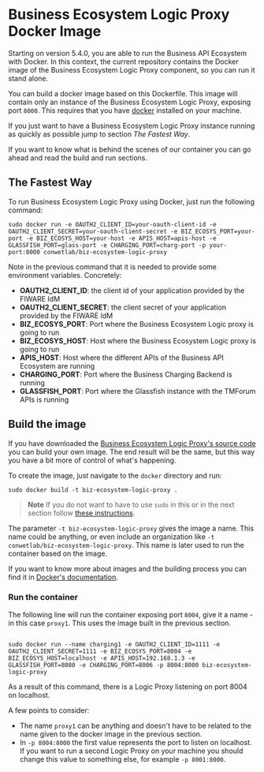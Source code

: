 # Business Ecosystem Logic Proxy Docker Image

Starting on version 5.4.0, you are able to run the Business API Ecosystem with Docker. In this context, the current repository contains the Docker image of the Business Ecosystem Logic Proxy component, so you can run it stand alone.

You can build a docker image based on this Dockerfile. This image will contain only an instance of the Business Ecosystem Logic Proxy, exposing port `8000`. This requires that you have [docker](https://docs.docker.com/installation/) installed on your machine.

If you just want to have a Business Ecosystem Logic Proxy instance running as quickly as possible jump to section *The Fastest Way*.

If you want to know what is behind the scenes of our container you can go ahead and read the build and run sections.

## The Fastest Way

To run Business Ecosystem Logic Proxy using Docker, just run the following command:

```
sudo docker run -e OAUTH2_CLIENT_ID=your-oauth-client-id -e OAUTH2_CLIENT_SECRET=your-oauth-client-secret -e BIZ_ECOSYS_PORT=your-port -e BIZ_ECOSYS_HOST=your-host -e APIS_HOST=apis-host -e GLASSFISH_PORT=glass-port -e CHARGING_PORT=charg-port -p your-port:8000 conwetlab/biz-ecosystem-logic-proxy
```

Note in the previous command that it is needed to provide some environment variables. Concretely:

* **OAUTH2_CLIENT_ID**: the client id of your application provided  by the FIWARE IdM
* **OAUTH2_CLIENT_SECRET**: the client secret of your application provided  by the FIWARE IdM
* **BIZ_ECOSYS_PORT**: Port where the Business Ecosystem Logic proxy is going to run
* **BIZ_ECOSYS_HOST**: Host where the Business Ecosystem Logic proxy is going to run
* **APIS_HOST**: Host where the different APIs of the Business API Ecosystem are running
* **CHARGING_PORT**: Port where the Business Charging Backend is running
* **GLASSFISH_PORT**: Port where the Glassfish instance with the TMForum APIs is running

## Build the image

If you have downloaded the [Business Ecosystem Logic Proxy's source code](https://github.com/FIWARE-TMForum/business-ecosystem-logic-proxy) you can build your own image. The end result will be the same, but this way you have a bit more of control of what's happening.

To create the image, just navigate to the `docker` directory and run:

    sudo docker build -t biz-ecosystem-logic-proxy .

> **Note**
> If you do not want to have to use `sudo` in this or in the next section follow [these instructions](http://askubuntu.com/questions/477551/how-can-i-use-docker-without-sudo).


The parameter `-t biz-ecosystem-logic-proxy` gives the image a name. This name could be anything, or even include an organization like `-t conwetlab/biz-ecosystem-logic-proxy`. This name is later used to run the container based on the image.

If you want to know more about images and the building process you can find it in [Docker's documentation](https://docs.docker.com/userguide/dockerimages/).

### Run the container

The following line will run the container exposing port `8004`, give it a name -in this case `proxy1`. This uses the image built in the previous section.

```

sudo docker run --name charging1 -e OAUTH2_CLIENT_ID=1111 -e OAUTH2_CLIENT_SECRET=1111 -e BIZ_ECOSYS_PORT=8004 -e BIZ_ECOSYS_HOST=localhost -e APIS_HOST=192.168.1.3 -e GLASSFISH_PORT=8080 -e CHARGING_PORT=8006 -p 8004:8000 biz-ecosystem-logic-proxy

```

As a result of this command, there is a Logic Proxy listening on port 8004 on localhost.

A few points to consider:

* The name `proxy1` can be anything and doesn't have to be related to the name given to the docker image in the previous section.
* In `-p 8004:8000` the first value represents the port to listen on localhost. If you want to run a second Logic Proxy on your machine you should change this value to something else, for example `-p 8001:8000`.
